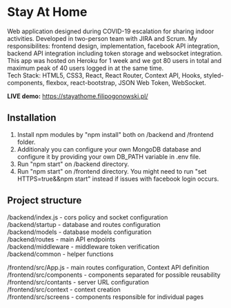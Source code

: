 # Stay At Home

Web application designed during COVID-19 escalation for sharing indoor activities. Developed in two-person team with JIRA and Scrum. My responsibilites: frontend design, implementation, facebook API integration, backend API integration including token storage and websocket integration. This app was hosted on Heroku for 1 week and we got 80 users in total and maximum peak of 40 users logged in at the same time.  
Tech Stack: HTML5, CSS3, React, React Router, Context API, Hooks, styled-components, flexbox, react-bootstrap, JSON Web Token, WebSocket.  
  
**LIVE demo:** https://stayathome.filipogonowski.pl/

## Installation
1. Install npm modules by "npm install" both on /backend and /frontend folder.
2. Additionaly you can configure your own MongoDB database and configure it by providing your own DB_PATH variable in .env file.
3. Run "npm start" on /backend directory.
4. Run "npm start" on /frontend directory. You might need to run "set HTTPS=true&&npm start" instead if issues with facebook login occurs.

## Project structure
/backend/index.js - cors policy and socket configuration  
/backend/startup - database and routes configuration  
/backend/models - database models configuration  
/backend/routes - main API endpoints  
/backend/middleware - middleware token verification  
/backend/common - helper functions  
  
/frontend/src/App.js - main routes configuration, Context API definition  
/frontend/src/components - components separated for possible reusability  
/frontend/src/contants - server URL configuration  
/frontend/src/context - context creation  
/frontend/src/screens - components responsible for individual pages  
